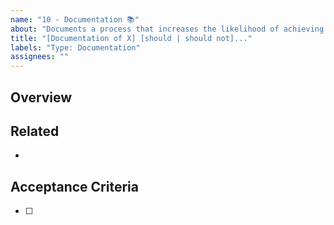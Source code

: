 ```yaml
---
name: "10 - Documentation 📚"
about: "Documents a process that increases the likelihood of achieving a job"
title: "[Documentation of X] [should | should not]..."
labels: "Type: Documentation"
assignees: ""
---
```


## Overview

<!-- Describe why this documentation is necessary and whether it is new or existing. -->

## Related

<!-- List any other links relevant to this issue. -->

-

## Acceptance Criteria

<!-- Define conditions that must be true in order to close the issue. -->

- [ ]
